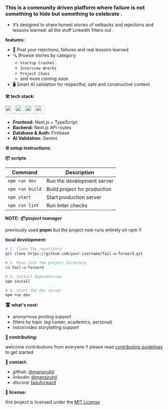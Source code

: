  ### This is a community driven platform where failure is not something to hide but something to celebrate .
- It’s designed to share honest stories of setbacks and rejections and lessons learned: all the stuff LinkedIn filters out .

**features:**

- 📢 Post your rejections, failures and real lessons learned
- 🔍 Browse stories by category:
  - `Startup Crashes`
  - `Interview Wrecks`
  - `Project Chaos`
  - and more coming soon
- 🖥️ Smart AI validation for respectful, safe and constructive content

**🛠️ tech stack:**

<p float="left">
  <img src="https://img.shields.io/badge/Next.js-000000?style=for-the-badge&logo=nextdotjs&logoColor=white" height="28"/>
  <img src="https://img.shields.io/badge/TypeScript-3178C6?style=for-the-badge&logo=typescript&logoColor=white" height="28"/>
  <img src="https://img.shields.io/badge/Firebase-FFCA28?style=for-the-badge&logo=firebase&logoColor=black" height="28"/>
  <img src="https://img.shields.io/badge/Gemini_AI-ffffff?style=for-the-badge&logo=google&logoColor=blue" height="28"/>
</p>


- **Frontend:** Next.js + TypeScript  
- **Backend:** Next.js API routes  
- **Database & Auth:** Firebase  
- **AI Validation:** Gemini 

**⚙️ setup instructions:**

**📦 scripts**

| Command         | Description                    |
|-----------------|--------------------------------|
| `npm run dev`   | Run the development server     |
| `npm run build` | Build project for production   |
| `npm start`     | Start production server        |
| `npm run lint`  | Run linter checks              |

**NOTE: *📦 project manager***

previously used **pnpm** but the project now runs entirely on npm !!

**local development:**

```bash
# 1. Clone the repository
git clone https://github.com/your-username/fail-u-forward.git

# 2. Move into the project directory
cd fail-u-forward

# 3. Install dependencies
npm install

# 4. Start the dev server
npm run dev
```

**🛣️ what's next:**

- anonymous posting support
- filters by topic (eg career, academics, personal)  
- voice/video storytelling support 

**🤝 contributing:**

welcome contributions from everyone !!
please read [contributing guidelines](Contributing.md) to get started

**📩 contact:**

- *github:* [@mansiruhil](https://github.com/mansiruhil)  
- *linkedin:* [@mansiruhil](https://www.linkedin.com/in/mansi-ruhil-7a00a0228)
- *discord:* [failuforward](https://discord.gg/4kk8bkcz)

**📄 license:**

this project is licensed under the [MIT License](LICENSE) 
